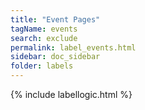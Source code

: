 ```yaml
---
title: "Event Pages"
tagName: events
search: exclude
permalink: label_events.html
sidebar: doc_sidebar
folder: labels
---
```

{% include labellogic.html %}


